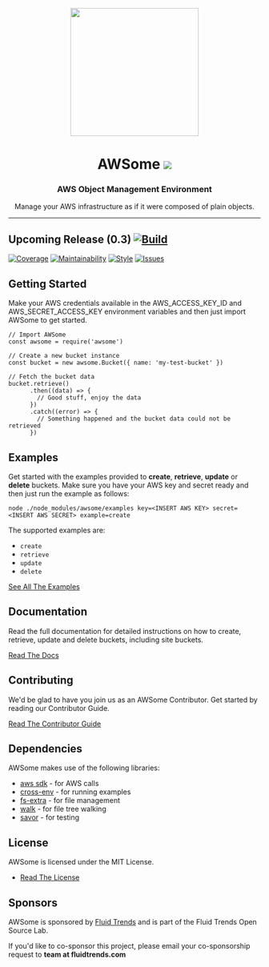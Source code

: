 <p align="center">
<img src="https://raw.githubusercontent.com/fluidtrends/awsome/master/logo.png" width="256px">
</p>

<h1 align="center"> AWSome
<img src="https://img.shields.io/npm/v/awsome.svg"/>
</h1>

<h3 align="center"> AWS Object Management Environment </h3>
<p align="center"> Manage your AWS infrastructure as if it were composed of plain objects.
</p>
<hr/>

## Upcoming Release (0.3) [![Build](https://circleci.com/gh/fluidtrends/awsome.svg?style=svg)](https://circleci.com/gh/fluidtrends/awsome)

[![Coverage](https://api.codeclimate.com/v1/badges/bcf4dae241b12298574c/test_coverage)](https://codeclimate.com/github/fluidtrends/awsome/test_coverage)
[![Maintainability](https://api.codeclimate.com/v1/badges/bcf4dae241b12298574c/maintainability)](https://codeclimate.com/github/fluidtrends/awsome/maintainability)
[![Style](https://img.shields.io/badge/code%20style-standard-brightgreen.svg)](http://standardjs.com)
[![Issues](https://img.shields.io/github/issues-raw/fluidtrends/awsome.svg)](https://github.com/fluidtrends/awsome/projects/1)

## Getting Started

Make your AWS credentials available in the AWS_ACCESS_KEY_ID and AWS_SECRET_ACCESS_KEY environment variables and then just import AWSome to get started.

```
// Import AWSome
const awsome = require('awsome')

// Create a new bucket instance
const bucket = new awsome.Bucket({ name: 'my-test-bucket' })

// Fetch the bucket data
bucket.retrieve()
      .then((data) => {
        // Good stuff, enjoy the data
      })
      .catch((error) => {
        // Something happened and the bucket data could not be retrieved
      })
```

## Examples

Get started with the examples provided to **create**, **retrieve**, **update** or **delete** buckets. Make sure you have your AWS key and secret ready and then just run the example as follows:

```
node ./node_modules/awsome/examples key=<INSERT AWS KEY> secret=<INSERT AWS SECRET> example=create
```

The supported examples are:

* ```create```
* ```retrieve```
* ```update```
* ```delete```

[See All The Examples](/examples)

## Documentation

Read the full documentation for detailed instructions on how to create, retrieve, update and delete buckets, including site buckets.

[Read The Docs](/docs)

## Contributing

We'd be glad to have you join us as an AWSome Contributor. Get started by reading our Contributor Guide.

[Read The Contributor Guide](/contrib)

## Dependencies

AWSome makes use of the following libraries:

* [aws sdk](https://github.com/aws/aws-sdk-js) - for AWS calls
* [cross-env](https://github.com/kentcdodds/cross-env) - for running examples
* [fs-extra](https://github.com/jprichardson/node-fs-extra) - for file management
* [walk](https://github.com/Daplie/node-walk) - for file tree walking
* [savor](https://github.com/fluidtrends/savor) - for testing

## License

AWSome is licensed under the MIT License.

* [Read The License](LICENSE)

## Sponsors

AWSome is sponsored by [Fluid Trends](http://fluidtrends.com) and is part of the Fluid Trends Open Source Lab.

If you'd like to co-sponsor this project, please email your co-sponsorship request to **team at fluidtrends.com**
